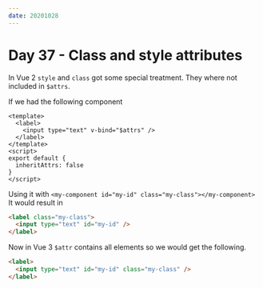 ```yaml
---
date: 20201028
---
```


# Day 37 - Class and style attributes

In Vue 2 `style` and `class` got some special treatment. They where not included in `$attrs`.

If we had the following component

```vue
<template>
  <label>
    <input type="text" v-bind="$attrs" />
  </label>
</template>
<script>
export default {
  inheritAttrs: false
}
</script>
```

Using it with `<my-component id="my-id" class="my-class"></my-component>` It would result in

```html
<label class="my-class">
  <input type="text" id="my-id" />
</label>
```

Now in Vue 3 `$attr` contains all elements so we would get the following.

```html
<label>
  <input type="text" id="my-id" class="my-class" />
</label>
```
